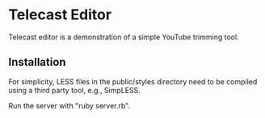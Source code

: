 Telecast Editor
===============

Telecast editor is a demonstration of a simple YouTube trimming tool.

Installation
--
For simplicity, LESS files in the public/styles directory need to be compiled using a third party tool, e.g., SimpLESS.

Run the server with "ruby server.rb".
